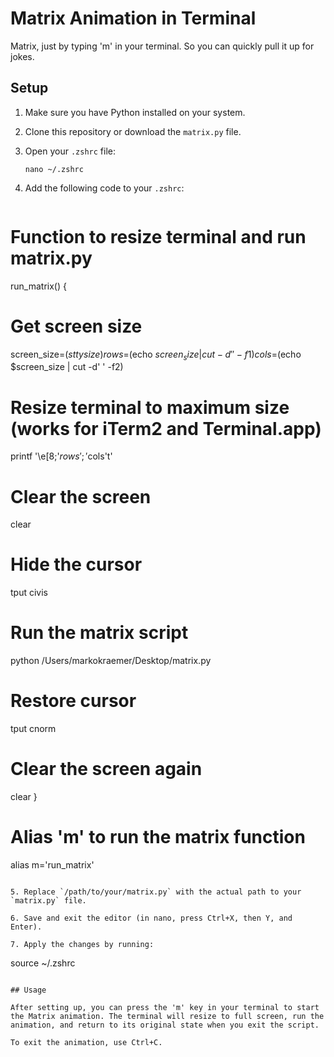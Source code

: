 # Matrix Animation in Terminal

Matrix, just by typing 'm' in your terminal. So you can quickly pull it up for jokes.

## Setup

1. Make sure you have Python installed on your system.

2. Clone this repository or download the `matrix.py` file.

3. Open your `.zshrc` file:

   ```
   nano ~/.zshrc
   ```

4. Add the following code to your `.zshrc`:

   ```zsh
# Function to resize terminal and run matrix.py
run_matrix() {
  # Get screen size
  screen_size=$(stty size)
  rows=$(echo $screen_size | cut -d' ' -f1)
  cols=$(echo $screen_size | cut -d' ' -f2)
  
  # Resize terminal to maximum size (works for iTerm2 and Terminal.app)
  printf '\e[8;'$rows';'$cols't'
  
  # Clear the screen
  clear
  
  # Hide the cursor
  tput civis
  
  # Run the matrix script
  python /Users/markokraemer/Desktop/matrix.py
  
  # Restore cursor
  tput cnorm
  
  # Clear the screen again
  clear
    }

# Alias 'm' to run the matrix function
alias m='run_matrix'
   ```

5. Replace `/path/to/your/matrix.py` with the actual path to your `matrix.py` file.

6. Save and exit the editor (in nano, press Ctrl+X, then Y, and Enter).

7. Apply the changes by running:

   ```
   source ~/.zshrc
   ```

## Usage

After setting up, you can press the 'm' key in your terminal to start the Matrix animation. The terminal will resize to full screen, run the animation, and return to its original state when you exit the script.

To exit the animation, use Ctrl+C.
